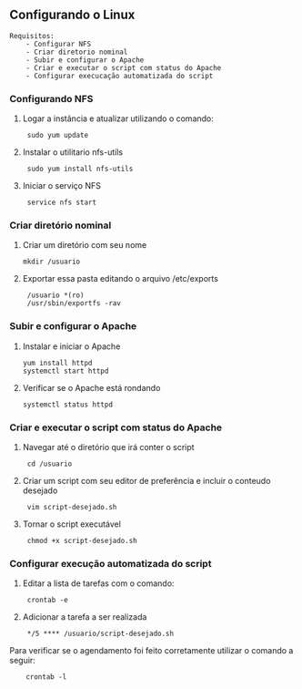 ## Configurando o Linux
    Requisitos:
        - Configurar NFS
        - Criar diretorio nominal
        - Subir e configurar o Apache
        - Criar e executar o script com status do Apache
        - Configurar execucação automatizada do script

### Configurando NFS
1. Logar a instância e atualizar utilizando o comando: 

        sudo yum update

2. Instalar o utilitario nfs-utils

        sudo yum install nfs-utils

3. Iniciar o serviço NFS

        service nfs start


### Criar diretório nominal
1. Criar um diretório com seu nome

       mkdir /usuario

3. Exportar essa pasta editando o arquivo /etc/exports

        /usuario *(ro)
        /usr/sbin/exportfs -rav


### Subir e configurar o Apache
1. Instalar e iniciar o Apache

       yum install httpd
       systemctl start httpd

3. Verificar se o Apache está rondando

       systemctl status httpd

### Criar e executar o script com status do Apache
1. Navegar até o diretório que irá conter o script
            
        cd /usuario

2. Criar um script com seu editor de preferência e incluir o conteudo desejado

        vim script-desejado.sh

3. Tornar o script executável

        chmod +x script-desejado.sh

### Configurar execução automatizada do script
1. Editar a lista de tarefas com o comando:

        crontab -e

2. Adicionar a tarefa a ser realizada

        */5 **** /usuario/script-desejado.sh

Para verificar se o agendamento foi feito corretamente utilizar o comando a seguir:

        crontab -l

